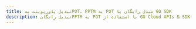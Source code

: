 ---title: تبدیل پاورپوینت بهPOT، PPTM به POT مبدل رایگان یا GO SDKdescription: تبدیل رایگانPPTM به POT با استفاده از GO Cloud APIs & SDK. همچنین اسناد Microsoft PowerPoint را در Cloud ایجاد، ویرایش و رندر کنید.---